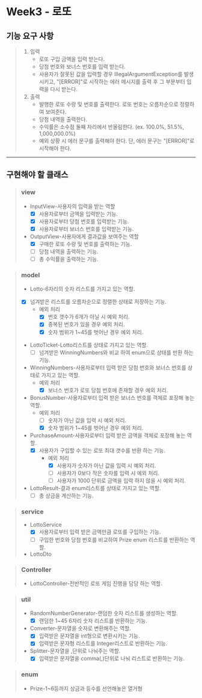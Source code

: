 # Week3 - 로또

## 기능 요구 사항

> 1. 입력
>    + 로또 구입 금액을 입력 받는다.
>    + 당첨 번호와 보너스 번호를 입력 받는다.
>    + 사용자가 잘못된 값을 입력할 경우 IllegalArgumentException를 발생시키고, "[ERROR]"로 시작하는 에러 메시지를 출력 후 그 부분부터 입력을 다시 받는다.
> 2. 출력
>    + 발행한 로또 수량 및 번호를 출력한다. 로또 번호는 오름차순으로 정렬하여 보여준다.
>    + 당첨 내역을 출력한다.
>    + 수익률은 소수점 둘째 자리에서 반올림한다. (ex. 100.0%, 51.5%, 1,000,000.0%)
>    + 예외 상황 시 에러 문구를 출력해야 한다. 단, 에러 문구는 "[ERROR]"로 시작해야 한다.
---

## 구현해야 할 클래스
> ### view
> + InputView-사용자의 입력을 받는 역할
>   + [X] 사용자로부터 금액을 입력받는 기능.
>   + [X] 사용자로부터 당첨 번호를 입력받는 기능.
>   + [X] 사용자로부터 보너스 번호를 입력받는 기능.
> + OutputView-사용자에게 결과값을 보여주는 역할
>   + [X] 구매한 로또 수량 및 번호를 출력하는 기능.
>   + [ ] 당첨 내역을 출력하는 기능.
>   + [ ] 총 수익률을 출력하는 기능.

> ### model
> + Lotto-6자리의 숫자 리스트를 가지고 있는 역할.
>  + [X] 넘겨받은 리스트를 오름차순으로 정렬한 상태로 저장하는 기능.
>     + 예외 처리
>       + [X] 번호 갯수가 6개가 아닐 시 예외 처리.
>       + [X] 중복된 번호가 있을 경우 예외 처리.
>       + [X] 숫자 범위가 1~45를 벗어난 경우 예외 처리.
> + LottoTicket-Lotto리스트를 상태로 가지고 있는 역할.
>   + [ ] 넘겨받은 WinningNumbers와 비교 하여 enum으로 상태를 반환 하는 기능.
> + WinningNumbers-사용자로부터 입력 받은 당첨 번호와 보너스 번호를 상태로 가지고 있는 역할.
>     + 예외 처리
>       + [X] 보너스 번호가 로또 당첨 번호에 존재할 경우 예외 처리.
> + BonusNumber-사용자로부터 입력 받은 보너스 번호를 객체로 포장해 놓는 역할.
>   + 예외 처리 
>     + [ ] 숫자가 아닌 값을 입력 시 예외 처리.
>     + [X] 숫자 범위가 1~45를 벗어난 경우 예외 처리. 
> + PurchaseAmount-사용자로부터 입력 받은 금액을 객체로 포장해 놓는 역할.
>   + [X] 사용자가 구입할 수 있는 로또 최대 갯수를 반환 하는 기능.
>     + 예외 처리
>       + [X] 사용자가 숫자가 아닌 값을 입력 시 예외 처리.
>       + [ ] 사용자가 0보다 작은 숫자를 입력 시 예외 처리. 
>       + [ ] 사용자가 1000 단위로 금액을 입력 하지 않을 시 예외 처리.
> + LottoResult-결과 enum리스트를 상태로 가지고 있는 역할.
>   + [ ] 총 상금을 계산하는 기능. 

> ### service
> + LottoService
>   + [X] 사용자로부터 입력 받은 금액만큼 로또를 구입하는 기능.
>   + [ ] 구입한 번호와 당첨 번호를 비교하여 Prize enum 리스트를 반환하는 역할. 
> + LottoDto

> ### Controller
> + LottoController-전반적인 로또 게임 진행을 담당 하는 역할.

> ### util
> + RandomNumberGenerator-랜덤한 숫자 리스트를 생성하는 역할.
>   + [X] 랜덤한 1~45 6자리 숫자 리스트를 반환하는 기능. 
> + Converter-문자열을 숫자로 변환해주는 역할.
>   + [X] 입력받은 문자열을 int형으로 변환시키는 기능.
>   + [X] 입력받은 문자형 리스트를 Integer리스트로 반환하는 기능.
> + Splitter-문자열을 ,단위로 나눠주는 역할.
>   + [X] 입력받은 문자열을 comma(,)단위로 나눠 리스트로 반환하는 기능. 

> ### enum
> + Prize-1~6등까지 상금과 등수를 선언해놓은 열거형